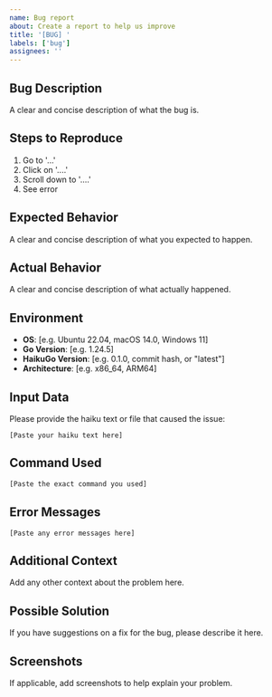 ```yaml
---
name: Bug report
about: Create a report to help us improve
title: '[BUG] '
labels: ['bug']
assignees: ''
---
```


## Bug Description

A clear and concise description of what the bug is.

## Steps to Reproduce

1. Go to '...'
2. Click on '....'
3. Scroll down to '....'
4. See error

## Expected Behavior

A clear and concise description of what you expected to happen.

## Actual Behavior

A clear and concise description of what actually happened.

## Environment

- **OS**: [e.g. Ubuntu 22.04, macOS 14.0, Windows 11]
- **Go Version**: [e.g. 1.24.5]
- **HaikuGo Version**: [e.g. 0.1.0, commit hash, or "latest"]
- **Architecture**: [e.g. x86_64, ARM64]

## Input Data

Please provide the haiku text or file that caused the issue:

```
[Paste your haiku text here]
```

## Command Used

```bash
[Paste the exact command you used]
```

## Error Messages

```
[Paste any error messages here]
```

## Additional Context

Add any other context about the problem here.

## Possible Solution

If you have suggestions on a fix for the bug, please describe it here.

## Screenshots

If applicable, add screenshots to help explain your problem.
